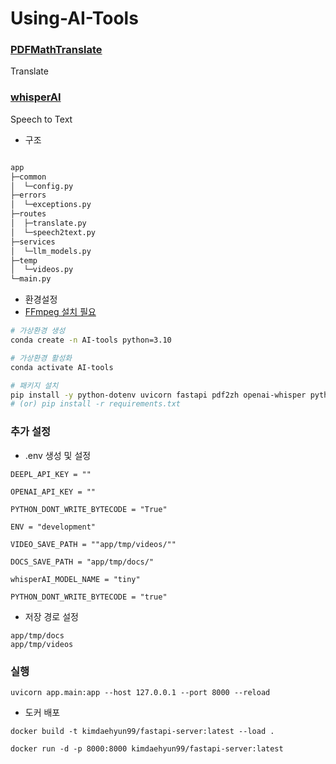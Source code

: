 # Using-AI-Tools
### [PDFMathTranslate](https://github.com/Byaidu/PDFMathTranslate)
Translate

### [whisperAI](https://github.com/openai/whisper)
Speech to Text

- 구조
```sh

app
├─common
│  └─config.py
├─errors
│  └─exceptions.py
├─routes
│  ├─translate.py
│  └─speech2text.py
├─services
│  └─llm_models.py
├─temp
│  └─videos.py
└─main.py
```

- 환경설정
- [FFmpeg 설치 필요](https://www.ffmpeg.org/download.html)
```sh
# 가상환경 생성
conda create -n AI-tools python=3.10

# 가상환경 활성화
conda activate AI-tools

# 패키지 설치
pip install -y python-dotenv uvicorn fastapi pdf2zh openai-whisper python-docx yt_dlp ffmpeg
# (or) pip install -r requirements.txt
```

### 추가 설정
- .env 생성 및 설정
```
DEEPL_API_KEY = ""

OPENAI_API_KEY = ""

PYTHON_DONT_WRITE_BYTECODE = "True"

ENV = "development"

VIDEO_SAVE_PATH = ""app/tmp/videos/""

DOCS_SAVE_PATH = "app/tmp/docs/"

whisperAI_MODEL_NAME = "tiny"

PYTHON_DONT_WRITE_BYTECODE = "true"
```
- 저장 경로 설정
```
app/tmp/docs
app/tmp/videos
```

### 실행
```
uvicorn app.main:app --host 127.0.0.1 --port 8000 --reload
```

- 도커 배포
```
docker build -t kimdaehyun99/fastapi-server:latest --load .

docker run -d -p 8000:8000 kimdaehyun99/fastapi-server:latest
```